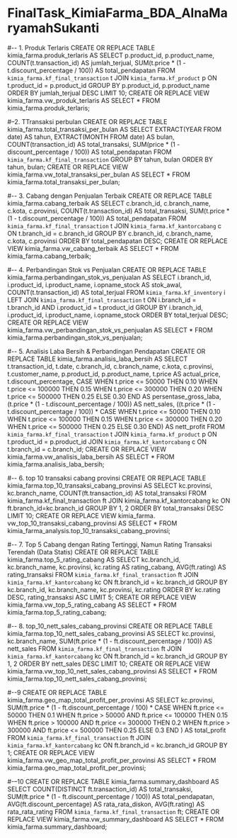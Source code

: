 # FinalTask_KimiaFarma_BDA_AlnaMaryamahSukanti

#-- 1. Produk Terlaris
CREATE OR REPLACE TABLE kimia_farma.produk_terlaris AS
SELECT 
    p.product_id,
    p.product_name,
    COUNT(t.transaction_id) AS jumlah_terjual,
    SUM(t.price * (1 - t.discount_percentage / 100)) AS total_pendapatan
FROM `kimia_farma.kf_final_transaction` t
JOIN `kimia_farma.kf_product` p ON t.product_id = p.product_id
GROUP BY p.product_id, p.product_name
ORDER BY jumlah_terjual DESC
LIMIT 10;
CREATE OR REPLACE VIEW kimia_farma.vw_produk_terlaris AS
SELECT * FROM kimia_farma.produk_terlaris;


#–2. TTransaksi perbulan
CREATE OR REPLACE TABLE kimia_farma.total_transaksi_per_bulan AS
SELECT 
    EXTRACT(YEAR FROM date) AS tahun,
    EXTRACT(MONTH FROM date) AS bulan,
    COUNT(transaction_id) AS total_transaksi,
    SUM(price * (1 - discount_percentage / 100)) AS total_pendapatan
FROM `kimia_farma.kf_final_transaction`
GROUP BY tahun, bulan
ORDER BY tahun, bulan;
CREATE OR REPLACE VIEW kimia_farma.vw_total_transaksi_per_bulan AS
SELECT * FROM kimia_farma.total_transaksi_per_bulan;



#-- 3. Cabang dengan Penjualan Terbaik
CREATE OR REPLACE TABLE kimia_farma.cabang_terbaik AS
SELECT 
    c.branch_id,
    c.branch_name,
    c.kota,
    c.provinsi,
    COUNT(t.transaction_id) AS total_transaksi,
    SUM(t.price * (1 - t.discount_percentage / 100)) AS total_pendapatan
FROM `kimia_farma.kf_final_transaction` t
JOIN `kimia_farma.kf_kantorcabang` c ON t.branch_id = c.branch_id
GROUP BY c.branch_id, c.branch_name, c.kota, c.provinsi
ORDER BY total_pendapatan DESC;
CREATE OR REPLACE VIEW kimia_farma.vw_cabang_terbaik AS
SELECT * FROM kimia_farma.cabang_terbaik;




#-- 4. Perbandingan Stok vs Penjualan
CREATE OR REPLACE TABLE kimia_farma.perbandingan_stok_vs_penjualan AS
SELECT 
    i.branch_id,
    i.product_id,
    i.product_name,
    i.opname_stock AS stok_awal,
    COUNT(t.transaction_id) AS total_terjual
FROM `kimia_farma.kf_inventory` i
LEFT JOIN `kimia_farma.kf_final_transaction` t 
    ON i.branch_id = t.branch_id AND i.product_id = t.product_id
GROUP BY i.branch_id, i.product_id, i.product_name, i.opname_stock
ORDER BY total_terjual DESC;
CREATE OR REPLACE VIEW kimia_farma.vw_perbandingan_stok_vs_penjualan AS
SELECT * FROM kimia_farma.perbandingan_stok_vs_penjualan;



#-- 5. Analisis Laba Bersih & Perbandingan Pendapatan
CREATE OR REPLACE TABLE kimia_farma.analisis_laba_bersih AS
SELECT 
    t.transaction_id,
    t.date,
    c.branch_id,
    c.branch_name,
    c.kota,
    c.provinsi,
    t.customer_name,
    p.product_id,
    p.product_name,
    t.price AS actual_price,
    t.discount_percentage,
    CASE 
        WHEN t.price <= 50000 THEN 0.10 
        WHEN t.price <= 100000 THEN 0.15
        WHEN t.price <= 300000 THEN 0.20
        WHEN t.price <= 500000 THEN 0.25
        ELSE 0.30 
    END AS persentase_gross_laba,
    (t.price * (1 - t.discount_percentage / 100)) AS nett_sales,
    ((t.price * (1 - t.discount_percentage / 100)) * 
    CASE 
        WHEN t.price <= 50000 THEN 0.10 
        WHEN t.price <= 100000 THEN 0.15
        WHEN t.price <= 300000 THEN 0.20
        WHEN t.price <= 500000 THEN 0.25
        ELSE 0.30 
    END) AS nett_profit
FROM `kimia_farma.kf_final_transaction` t
JOIN `kimia_farma.kf_product` p ON t.product_id = p.product_id
JOIN `kimia_farma.kf_kantorcabang` c ON t.branch_id = c.branch_id;
CREATE OR REPLACE VIEW kimia_farma.vw_analisis_laba_bersih AS
SELECT * FROM kimia_farma.analisis_laba_bersih;



#-- 6. top 10 transaksi cabang provinsi
CREATE OR REPLACE TABLE kimia_farma.top_10_transaksi_cabang_provinsi
AS
SELECT
kc.provinsi,
kc.branch_name,
COUNT(ft.transaction_id) AS total_transaksi
FROM kimia_farma.kf_final_transaction ft
JOIN kimia_farma.kf_kantorcabang kc
ON ft.branch_id=kc.branch_id
GROUP BY 1, 2
ORDER BY total_transaksi DESC
LIMIT 10;
CREATE OR REPLACE VIEW kimia_farma.
vw_top_10_transaksi_cabang_provinsi AS
SELECT * FROM kimia_farma_analysis.top_10_transaksi_cabang_provinsi;


#-- 7. Top 5 Cabang dengan Rating Tertinggi, Namun Rating Transaksi Terendah (Data Statis)
CREATE OR REPLACE TABLE kimia_farma.top_5_rating_cabang
AS
SELECT 
    kc.branch_id,
    kc.branch_name,
    kc.provinsi,
    kc.rating AS rating_cabang,
    AVG(ft.rating) AS rating_transaksi
FROM `kimia_farma.kf_final_transaction` ft
JOIN `kimia_farma.kf_kantorcabang` kc
ON ft.branch_id = kc.branch_id
GROUP BY kc.branch_id, kc.branch_name, kc.provinsi, kc.rating
ORDER BY kc.rating DESC, rating_transaksi ASC
LIMIT 5;
CREATE OR REPLACE VIEW kimia_farma.vw_top_5_rating_cabang AS
SELECT * FROM kimia_farma.top_5_rating_cabang;


#-- 8. top_10_nett_sales_cabang_provinsi
CREATE OR REPLACE TABLE kimia_farma.top_10_nett_sales_cabang_provinsi AS
SELECT 
    kc.provinsi, 
    kc.branch_name, 
    SUM(ft.price * (1 - ft.discount_percentage / 100)) AS nett_sales
FROM `kimia_farma.kf_final_transaction` ft
JOIN `kimia_farma.kf_kantorcabang` kc 
ON ft.branch_id = kc.branch_id
GROUP BY 1, 2
ORDER BY nett_sales DESC
LIMIT 10;
CREATE OR REPLACE VIEW kimia_farma.vw_top_10_nett_sales_cabang_provinsi AS
SELECT * FROM kimia_farma.top_10_nett_sales_cabang_provinsi;



#--9 CREATE OR REPLACE TABLE kimia_farma.geo_map_total_profit_per_provinsi AS
SELECT 
    kc.provinsi,
    SUM(ft.price * (1 - ft.discount_percentage / 100) * 
        CASE 
            WHEN ft.price <= 50000 THEN 0.1
            WHEN ft.price > 50000 AND ft.price <= 100000 THEN 0.15
            WHEN ft.price > 100000 AND ft.price <= 300000 THEN 0.2
            WHEN ft.price > 300000 AND ft.price <= 500000 THEN 0.25
            ELSE 0.3
        END
    ) AS total_profit
FROM `kimia_farma.kf_final_transaction` ft
JOIN `kimia_farma.kf_kantorcabang` kc 
ON ft.branch_id = kc.branch_id
GROUP BY 1;
CREATE OR REPLACE VIEW kimia_farma.vw_geo_map_total_profit_per_provinsi AS
SELECT * FROM kimia_farma.geo_map_total_profit_per_provinsi;




#-–10
CREATE OR REPLACE TABLE kimia_farma.summary_dashboard AS
SELECT 
    COUNT(DISTINCT ft.transaction_id) AS total_transaksi,
    SUM(ft.price * (1 - ft.discount_percentage / 100)) AS total_pendapatan,
    AVG(ft.discount_percentage) AS rata_rata_diskon,
    AVG(ft.rating) AS rata_rata_rating
FROM `kimia_farma.kf_final_transaction` ft;
CREATE OR REPLACE VIEW kimia_farma.vw_summary_dashboard AS
SELECT * FROM kimia_farma.summary_dashboard;

